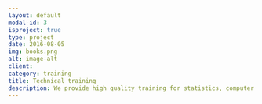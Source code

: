 ```yaml
---
layout: default
modal-id: 3
isproject: true
type: project
date: 2016-08-05
img: books.png
alt: image-alt
client:
category: training
title: Technical training
description: We provide high quality training for statistics, computer programming, data science and machine learning for everyone to build  data analytics pipelines in the most optimized and cost effective ways. We allow professionals to get started with data analysis for small and large enterprises.
---
```

